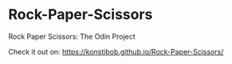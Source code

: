 # Rock-Paper-Scissors
Rock Paper Scissors: The Odin Project

Check it out on: https://konstibob.github.io/Rock-Paper-Scissors/
